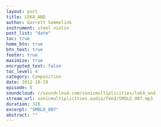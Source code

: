 ```yaml
---
layout: post
title: LEK4_AND
author: Garrett Semmelink
instrument: steel violin
post_list: "date"
toc: true
home_btn: true
btn_text: true
footer: true
maximize: true
encrypted_text: false
toc_level: 4
category: Composition
date: 2012-10-19
episode: 5
soundcloud: //soundcloud.com/sonicmultiplicities/lek4_and
stream_url: sonicmultiplicities.audio/feed/SMOLD_007.mp3
duration: 328
excerpt: "SMOLD_007"
abstract: ""
---
```

